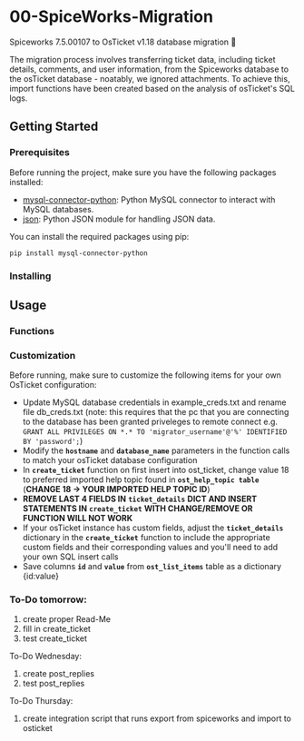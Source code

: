 # 00-SpiceWorks-Migration
Spiceworks 7.5.00107 to OsTicket v1.18 database migration 🦆

The migration process involves transferring ticket data, including ticket details, comments, and user information, from the Spiceworks database to the osTicket database - noatably, we ignored attachments. To achieve this, import functions have been created based on the analysis of osTicket's SQL logs.

## Getting Started 

### Prerequisites 

Before running the project, make sure you have the following packages installed: 
- [mysql-connector-python](https://pypi.org/project/mysql-connector-python/): Python MySQL connector to interact with MySQL databases.
- [json](https://docs.python.org/3/library/json.html): Python JSON module for handling JSON data.

You can install the required packages using pip:

`pip install mysql-connector-python`

### Installing 

## Usage

### Functions

### Customization

Before running, make sure to customize the following items for your own OsTicket configuration: 
- Update MySQL database credentials in example_creds.txt and rename file db_creds.txt (note: this requires that the pc that you are connecting to the database has been granted priveleges to remote connect e.g. `GRANT ALL PRIVILEGES ON *.* TO 'migrator_username'@'%' IDENTIFIED BY 'password';`)
- Modify the **`hostname`** and **`database_name`** parameters in the function calls to match your osTicket database configuration 
- In **`create_ticket`** function on first insert into ost_ticket, change value 18 to preferred imported help topic found in **`ost_help_topic table`** (**CHANGE 18 -> YOUR IMPORTED HELP TOPIC ID**)
- **REMOVE LAST 4 FIELDS IN** **`ticket_details`** **DICT AND INSERT STATEMENTS IN** **`create_ticket`** **WITH CHANGE/REMOVE OR FUNCTION WILL NOT WORK**
- If your osTicket instance has custom fields, adjust the **`ticket_details`** dictionary in the **`create_ticket`** function to include the appropriate custom fields and their corresponding values and you'll need to add your own SQL insert calls
- Save columns **`id`** and **`value`** from **`ost_list_items`** table as a dictionary {id:value}

### To-Do tomorrow: 
1. create proper Read-Me
2. fill in create_ticket 
3. test create_ticket 

 To-Do Wednesday:
 1. create post_replies 
 2. test post_replies

 To-Do Thursday:
 1. create integration script that runs export from spiceworks and import to osticket 

